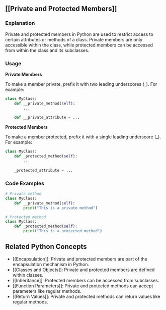 ## [[Private and Protected Members]]

### Explanation
Private and protected members in Python are used to restrict access to certain attributes or methods of a class. Private members are only accessible within the class, while protected members can be accessed from within the class and its subclasses.

### Usage
**Private Members**

To make a member private, prefix it with two leading underscores (_). For example:

```python
class MyClass:
    def __private_method(self):
        ...
    
    def __private_attribute = ...
```

**Protected Members**

To make a member protected, prefix it with a single leading underscore (_). For example:

```python
class MyClass:
    def _protected_method(self):
        ...
    
    _protected_attribute = ...
```

### Code Examples
```python
# Private method
class MyClass:
    def __private_method(self):
        print("This is a private method")

# Protected method
class MyClass:
    def _protected_method(self):
        print("This is a protected method")
```

## Related Python Concepts
- [[Encapsulation]]: Private and protected members are part of the encapsulation mechanism in Python.
- [[Classes and Objects]]: Private and protected members are defined within classes.
- [[Inheritance]]: Protected members can be accessed from subclasses.
- [[Function Parameters]]: Private and protected methods can accept parameters like regular methods.
- [[Return Values]]: Private and protected methods can return values like regular methods.